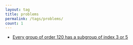 ```yaml
---
layout: tag
title: problems
permalink: /tags/problems/
count: 1
---
```


- [Every group of order 120 has a subgroup of index 3 or 5](https://awnathan1893.github.io/blog/2024/Isaacs-1C4/)
